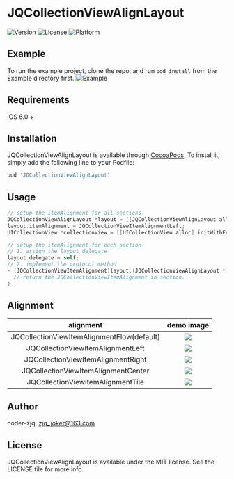# JQCollectionViewAlignLayout


[![Version](https://img.shields.io/cocoapods/v/JQCollectionViewAlignLayout.svg?style=flat)](http://cocoapods.org/pods/JQCollectionViewAlignLayout)
[![License](https://img.shields.io/cocoapods/l/JQCollectionViewAlignLayout.svg?style=flat)](http://cocoapods.org/pods/JQCollectionViewAlignLayout)
[![Platform](https://img.shields.io/cocoapods/p/JQCollectionViewAlignLayout.svg?style=flat)](http://cocoapods.org/pods/JQCollectionViewAlignLayout)


## Example

To run the example project, clone the repo, and run `pod install` from the Example directory first.
![Example](https://github.com/Coder-ZJQ/JQCollectionViewAlignLayout/blob/master/images/demo.gif?raw=true)
## Requirements
iOS 6.0 +
## Installation

JQCollectionViewAlignLayout is available through [CocoaPods](http://cocoapods.org). To install
it, simply add the following line to your Podfile:

```ruby
pod 'JQCollectionViewAlignLayout'
```

## Usage

``` objective-c
// setup the itemAlignment for all sections
JQCollectionViewAlignLayout *layout = [[JQCollectionViewAlignLayout alloc] init];
layout.itemAlignment = JQCollectionViewItemAlignmentLeft;
UICollectionView *collectionView = [[UICollectionView alloc] initWithFrame:self.view.bounds collectionViewLayout:layout];
```

``` objective-c
// setup the itemAlignment for each section
// 1. assign the layout delegate
layout.delegate = self;
// 2. implement the protocol method
- (JQCollectionViewItemAlignment)layout:(JQCollectionViewAlignLayout *)layout itemAlignmentInSection:(NSInteger)section {
  // return the JQCollectionViewItemAlignment in section.
}
```

## Alignment

|                alignment                 |                demo image                |
| :--------------------------------------: | :--------------------------------------: |
| JQCollectionViewItemAlignmentFlow(default) | ![](https://github.com/Coder-ZJQ/JQCollectionViewAlignLayout/blob/master/images/flow.png?raw=true) |
|    JQCollectionViewItemAlignmentLeft     | ![](https://github.com/Coder-ZJQ/JQCollectionViewAlignLayout/blob/master/images/align-left.png?raw=true) |
|    JQCollectionViewItemAlignmentRight    | ![](https://github.com/Coder-ZJQ/JQCollectionViewAlignLayout/blob/master/images/align-right.png?raw=true) |
|   JQCollectionViewItemAlignmentCenter    | ![](https://github.com/Coder-ZJQ/JQCollectionViewAlignLayout/blob/master/images/align-center.png?raw=true) |
|    JQCollectionViewItemAlignmentTile     | ![](https://github.com/Coder-ZJQ/JQCollectionViewAlignLayout/blob/master/images/tile.png?raw=true) |



## Author

coder-zjq, zjq_joker@163.com

## License

JQCollectionViewAlignLayout is available under the MIT license. See the LICENSE file for more info.
